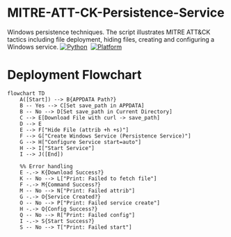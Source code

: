 # MITRE-ATT-CK-Persistence-Service
Windows persistence techniques. The script illustrates MITRE ATT&amp;CK tactics including file deployment, hiding files, creating and configuring a Windows service.
[![Python](https://img.shields.io/badge/Python-3.x-blue?logo=python)](https://www.python.org/) &nbsp;[![Platform](https://img.shields.io/badge/Windows-10/11-0078D6?logo=windows)](https://www.microsoft.com/windows)

# Deployment Flowchart
```mermaid
flowchart TD
    A([Start]) --> B{APPDATA Path?}
    B -- Yes --> C[Set save_path in APPDATA]
    B -- No --> D[Set save_path in Current Directory]
    C --> E[Download File with curl -> save_path]
    D --> E
    E --> F["Hide File (attrib +h +s)"]
    F --> G["Create Windows Service (Persistence Service)"]
    G --> H["Configure Service start=auto"]
    H --> I["Start Service"]
    I --> J([End])

    %% Error handling
    E -.-> K{Download Success?}
    K -- No --> L["Print: Failed to fetch file"]
    F -.-> M{Command Success?}
    M -- No --> N["Print: Failed attrib"]
    G -.-> O{Service Created?}
    O -- No --> P["Print: Failed service create"]
    H -.-> Q{Config Success?}
    Q -- No --> R["Print: Failed config"]
    I -.-> S{Start Success?}
    S -- No --> T["Print: Failed start"]
```
